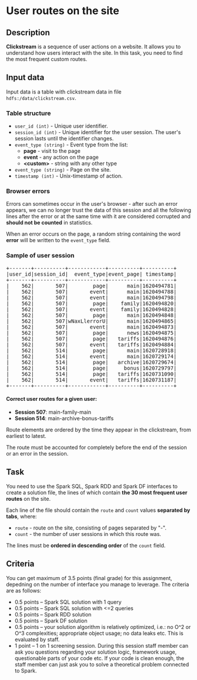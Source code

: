 # User routes on the site
## Description
**Clickstream** is a sequence of user actions on a website. It allows you to understand how users interact with the site. In this task, you need to find the most frequent custom routes.

## Input data
Input data is а table with clickstream data in file `hdfs:/data/clickstream.csv`.

### Table structure
* `user_id (int)` - Unique user identifier.
* `session_id (int)` - Unique identifier for the user session. The user's session lasts until the identifier changes.
* `event_type (string)` - Event type from the list:
    * **page** - visit to the page
    * **event** - any action on the page
    * <b>&lt;custom&gt;</b> - string with any other type
* `event_type (string)` - Page on the site.
* `timestamp (int)` - Unix-timestamp of action.

### Browser errors
Errors can sometimes occur in the user's browser - after such an error appears, we can no longer trust the data of this session and all the following lines after the error or at the same time with it are considered corrupted and **should not be counted** in statistics.

When an error occurs on the page, a random string containing the word **error** will be written to the `event_type` field.

### Sample of user session
<pre>
+-------+----------+------------+----------+----------+
|user_id|session_id|  event_type|event_page| timestamp|
+-------+----------+------------+----------+----------+
|    562|       507|        page|      main|1620494781|
|    562|       507|       event|      main|1620494788|
|    562|       507|       event|      main|1620494798|
|    562|       507|        page|    family|1620494820|
|    562|       507|       event|    family|1620494828|
|    562|       507|        page|      main|1620494848|
|    562|       507|wNaxLlerrorU|      main|1620494865|
|    562|       507|       event|      main|1620494873|
|    562|       507|        page|      news|1620494875|
|    562|       507|        page|   tariffs|1620494876|
|    562|       507|       event|   tariffs|1620494884|
|    562|       514|        page|      main|1620728918|
|    562|       514|       event|      main|1620729174|
|    562|       514|        page|   archive|1620729674|
|    562|       514|        page|     bonus|1620729797|
|    562|       514|        page|   tariffs|1620731090|
|    562|       514|       event|   tariffs|1620731187|
+-------+----------+------------+----------+----------+
</pre>

#### Correct user routes for a given user:
* **Session 507**: main-family-main
* **Session 514**: main-archive-bonus-tariffs

Route elements are ordered by the time they appear in the clickstream, from earliest to latest.

The route must be accounted for completely before the end of the session or an error in the session.

## Task
You need to use the Spark SQL, Spark RDD and Spark DF interfaces to create a solution file, the lines of which contain **the 30 most frequent user routes** on the site.

Each line of the file should contain the `route` and `count` values **separated by tabs**, where:
* `route` - route on the site, consisting of pages separated by "-".
* `count` - the number of user sessions in which this route was.

The lines must be **ordered in descending order** of the `count` field.

## Criteria
You can get maximum of 3.5 points (final grade) for this assignment, depedning on the number of interface you manage to leverage. The criteria are as follows:

* 0.5 points – Spark SQL solution with 1 query
* 0.5 points – Spark SQL solution with <=2 queries
* 0.5 points – Spark RDD solution
* 0.5 points – Spark DF solution
* 0.5 points – your solution algorithm is relatively optimized, i.e.: no O^2 or O^3 complexities; appropriate object usage; no data leaks etc. This is evaluated by staff.
* 1 point – 1 on 1 screening session. During this session staff member can ask you questions regarding your solution logic, framework usage, questionable parts of your code etc. If your code is clean enough, the staff member can just ask you to solve a theoretical problem connected to Spark.
